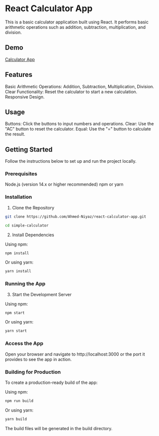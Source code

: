 # React Calculator App
This is a basic calculator application built using React. It performs basic arithmetic operations such as addition, subtraction, multiplication, and division.

## Demo
[Calculator App](https://ahmed-niyaz.github.io/react-calculator-app/)

## Features
Basic Arithmetic Operations: Addition, Subtraction, Multiplication, Division.
Clear Functionality: Reset the calculator to start a new calculation.
Responsive Design.

## Usage
Buttons: Click the buttons to input numbers and operations.
Clear: Use the "AC" button to reset the calculator.
Equal: Use the "=" button to calculate the result.

## Getting Started
Follow the instructions below to set up and run the project locally.

### Prerequisites
Node.js (version 14.x or higher recommended)
npm or yarn

### Installation
1. Clone the Repository

```bash
git clone https://github.com/Ahmed-Niyaz/react-calculator-app.git

cd simple-calculator

```
2. Install Dependencies

Using npm:

```bash
npm install
```

Or using yarn:

```bash
yarn install
```

### Running the App
3. Start the Development Server

Using npm:

```bash
npm start
```

Or using yarn:

```bash
yarn start
```

### Access the App

Open your browser and navigate to http://localhost:3000 or the port it provides to see the app in action.

### Building for Production

To create a production-ready build of the app:

Using npm:

```bash
npm run build
```
Or using yarn:

```bash
yarn build
```
The build files will be generated in the build directory.
